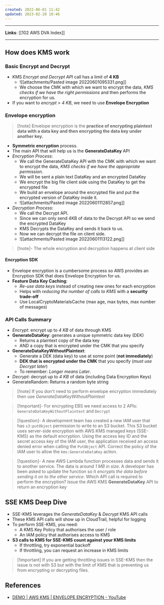 ```yaml
---
created: 2022-06-01 11:42
updated: 2023-02-20 10:46
---
```

---
**Links**: [[102 AWS DVA Index]]

---
## How does KMS work
### Basic Encrypt and Decrypt
- KMS *Encrypt and Decrypt API* call has a limit of **4 KB**
	- ![[attachments/Pasted image 20220601095331.png]]
	- We choose the CMK with which we want to encrypt the data, *KMS checks if we have the right permissions* and then performs the encryption for us.
- If you want to *encrypt > 4 KB*, we need to use **Envelope Encryption**

### Envelope encryption
> [!note] Envelope encryption is the **practice of encrypting plaintext data with a data key and then encrypting the data key under another key.**

- **Symmetric encryption** process.
- The main API that will help us is the **GenerateDataKey** API
- *Encryption Process*:
	- We call the GenerateDataKey API with the CMK with which we want to encrypt the data, *KMS checks if we have the appropriate permission*.
	- We will be sent a plain text DataKey and an encrypted DataKey
	- We encrypt the big file client side using the DataKey to get the encrypted file
	- We build an envelope around the encrypted file and put the encrypted version of DataKey inside it.
	- ![[attachments/Pasted image 20220601112857.png]]
- *Decryption Process*:
	- We call the Decrypt API. 
	- Since we can only send 4KB of data to the Decrypt API so we send the encrypted DataKey
	- KMS Decrypts the DataKey and sends it back to us. 
	- Now we can decrypt the file on client side.
	- ![[attachments/Pasted image 20220601113122.png]]

> [!note]- The whole encryption and decryption happens at client side

#### Encryption SDK
- Envelope encryption is a cumbersome process so AWS provides an Encryption SDK that does Envelope Encryption for us.
- **Feature Data Key Caching**:
	- *Re-use data keys* instead of creating new ones for each encryption
	- Helps with *reducing the number of calls to KMS* with a **security trade-off**
	- Use LocalCryptoMaterialsCache (max age, max bytes, max number of messages)

### API Calls Summary
- *Encrypt*: encrypt up to *4 KB* of data through KMS
- **GenerateDataKey**: generates a unique symmetric data key (DEK)
	- Returns a plaintext copy of the data key
	- AND a copy that is encrypted under the CMK that you specify
- **GenerateDataKeyWithoutPlaintext**:
	- Generate a DEK (data key) to use at some point (**not immediately**)
	- **DEK that is encrypted under the CMK** that you specify (*must use Decrypt later*)
	- To remember: *Longer means Later*.
- *Decrypt*: decrypt up to *4 KB* of data (including Data Encryption Keys)
- GenerateRandom: Returns a random byte string

> [!note] If you don't need to perform envelope encryption immediately then use *GenerateDataKeyWithoutPlaintext*

> [!important]- For encrypting EBS we need access to 2 APIs: `GenerateDataKeyWithoutPlaintext` and `Decrypt`

> [!question]- A development team has created a new IAM user that has `s3:putObject` permission to write to an S3 bucket. This S3 bucket uses server-side encryption with AWS KMS managed keys (SSE-KMS) as the default encryption. Using the access key ID and the secret access key of the IAM user, the application received an access denied error when calling the `PutObject` API.
> Correct the policy of the IAM user to allow the `kms:GenerateDataKey` action.

> [!question]- A new AWS Lambda function processes data and sends it to another service. The data is around *1 MB in size*. A developer has been asked to update the function so it *encrypts the data before sending it on to the other service*. Which API call is required to perform the encryption?
> Issue the AWS KMS **GenerateDataKey** API to return an encryption key

## SSE KMS Deep Dive
- SSE-KMS leverages the *GenerateDataKey* & *Decrypt* KMS API calls
- These KMS API calls will show up in CloudTrail, helpful for logging
- To perform SSE-KMS, you need:
	- A KMS Key Policy that authorises the user / role
	- An IAM policy that authorises access to KMS
- **S3 calls to KMS for SSE-KMS count against your KMS limits**
	- If throttling, try exponential backoff
	- If throttling, you can request an increase in KMS limits

> [!important] If you are getting throttling issues in SSE-KMS then the issue is not with S3 but with the limit of KMS that is preventing us from encrypting or decrypting files.

## References
- [DEMO | AWS KMS | ENVELOPE ENCRYPTION - YouTube](https://www.youtube.com/watch?v=cE-0ANuOMaQ)
